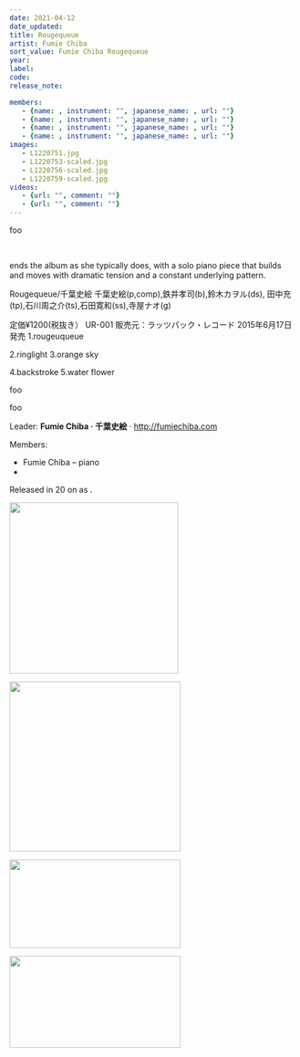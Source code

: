 ```yaml
---
date: 2021-04-12
date_updated: 
title: Rougequeue
artist: Fumie Chiba
sort_value: Fumie Chiba Rougequeue
year: 
label: 
code: 
release_note: 

members:
   - {name: , instrument: "", japanese_name: , url: ""}
   - {name: , instrument: "", japanese_name: , url: ""}
   - {name: , instrument: "", japanese_name: , url: ""}
   - {name: , instrument: "", japanese_name: , url: ""}
images: 
   - L1220751.jpg
   - L1220753-scaled.jpg
   - L1220756-scaled.jpg
   - L1220759-scaled.jpg
videos: 
   - {url: "", comment: ""}
   - {url: "", comment: ""}
---
```

foo

&nbsp;

ends the album as she typically does, with a solo piano piece that builds and moves with dramatic tension and a constant underlying pattern.

Rougequeue/千葉史絵
千葉史絵(p,comp),鉄井孝司(b),鈴木カヲル(ds), 田中充(tp),石川周之介(ts),石田寛和(ss),寺屋ナオ(g)

定価¥1200(税抜き）
UR-001
販売元：ラッツパック・レコード
2015年6月17日発売
1.rougeuqueue

2.ringlight
3.orange sky

4.backstroke
5.water flower

foo

foo

Leader: <strong>Fumie Chiba · 千葉史絵</strong> · <a href="http://fumiechiba.com">http://fumiechiba.com</a>

Members:
<ul>
 	<li>Fumie Chiba – piano</li>
 	<li></li>
</ul>
Released in 20 on as .

<a href="https://www.jjazzist.com/wp-content/uploads/2021/04/L1220751.jpg"><img class="alignnone size-medium wp-image-6766" src="https://www.jjazzist.com/wp-content/uploads/2021/04/L1220751-296x300.jpg" alt="" width="296" height="300" /></a>

<a href="https://www.jjazzist.com/wp-content/uploads/2021/04/L1220753-scaled.jpg"><img class="alignnone size-medium wp-image-6767" src="https://www.jjazzist.com/wp-content/uploads/2021/04/L1220753-300x298.jpg" alt="" width="300" height="298" /></a>

<a href="https://www.jjazzist.com/wp-content/uploads/2021/04/L1220756-scaled.jpg"><img class="alignnone size-medium wp-image-6768" src="https://www.jjazzist.com/wp-content/uploads/2021/04/L1220756-300x155.jpg" alt="" width="300" height="155" /></a>

<a href="https://www.jjazzist.com/wp-content/uploads/2021/04/L1220759-scaled.jpg"><img class="alignnone size-medium wp-image-6769" src="https://www.jjazzist.com/wp-content/uploads/2021/04/L1220759-300x161.jpg" alt="" width="300" height="161" /></a>
